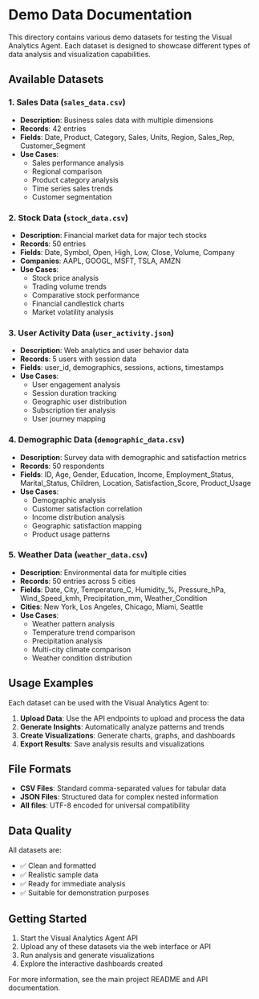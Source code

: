 # Demo Data Documentation

This directory contains various demo datasets for testing the Visual Analytics Agent. Each dataset is designed to showcase different types of data analysis and visualization capabilities.

## Available Datasets

### 1. Sales Data (`sales_data.csv`)
- **Description**: Business sales data with multiple dimensions
- **Records**: 42 entries
- **Fields**: Date, Product, Category, Sales, Units, Region, Sales_Rep, Customer_Segment
- **Use Cases**: 
  - Sales performance analysis
  - Regional comparison
  - Product category analysis
  - Time series sales trends
  - Customer segmentation

### 2. Stock Data (`stock_data.csv`)
- **Description**: Financial market data for major tech stocks
- **Records**: 50 entries
- **Fields**: Date, Symbol, Open, High, Low, Close, Volume, Company
- **Companies**: AAPL, GOOGL, MSFT, TSLA, AMZN
- **Use Cases**:
  - Stock price analysis
  - Trading volume trends
  - Comparative stock performance
  - Financial candlestick charts
  - Market volatility analysis

### 3. User Activity Data (`user_activity.json`)
- **Description**: Web analytics and user behavior data
- **Records**: 5 users with session data
- **Fields**: user_id, demographics, sessions, actions, timestamps
- **Use Cases**:
  - User engagement analysis
  - Session duration tracking
  - Geographic user distribution
  - Subscription tier analysis
  - User journey mapping

### 4. Demographic Data (`demographic_data.csv`)
- **Description**: Survey data with demographic and satisfaction metrics
- **Records**: 50 respondents
- **Fields**: ID, Age, Gender, Education, Income, Employment_Status, Marital_Status, Children, Location, Satisfaction_Score, Product_Usage
- **Use Cases**:
  - Demographic analysis
  - Customer satisfaction correlation
  - Income distribution analysis
  - Geographic satisfaction mapping
  - Product usage patterns

### 5. Weather Data (`weather_data.csv`)
- **Description**: Environmental data for multiple cities
- **Records**: 50 entries across 5 cities
- **Fields**: Date, City, Temperature_C, Humidity_%, Pressure_hPa, Wind_Speed_kmh, Precipitation_mm, Weather_Condition
- **Cities**: New York, Los Angeles, Chicago, Miami, Seattle
- **Use Cases**:
  - Weather pattern analysis
  - Temperature trend comparison
  - Precipitation analysis
  - Multi-city climate comparison
  - Weather condition distribution

## Usage Examples

Each dataset can be used with the Visual Analytics Agent to:

1. **Upload Data**: Use the API endpoints to upload and process the data
2. **Generate Insights**: Automatically analyze patterns and trends
3. **Create Visualizations**: Generate charts, graphs, and dashboards
4. **Export Results**: Save analysis results and visualizations

## File Formats

- **CSV Files**: Standard comma-separated values for tabular data
- **JSON Files**: Structured data for complex nested information
- **All files**: UTF-8 encoded for universal compatibility

## Data Quality

All datasets are:
- ✅ Clean and formatted
- ✅ Realistic sample data
- ✅ Ready for immediate analysis
- ✅ Suitable for demonstration purposes

## Getting Started

1. Start the Visual Analytics Agent API
2. Upload any of these datasets via the web interface or API
3. Run analysis and generate visualizations
4. Explore the interactive dashboards created

For more information, see the main project README and API documentation. 